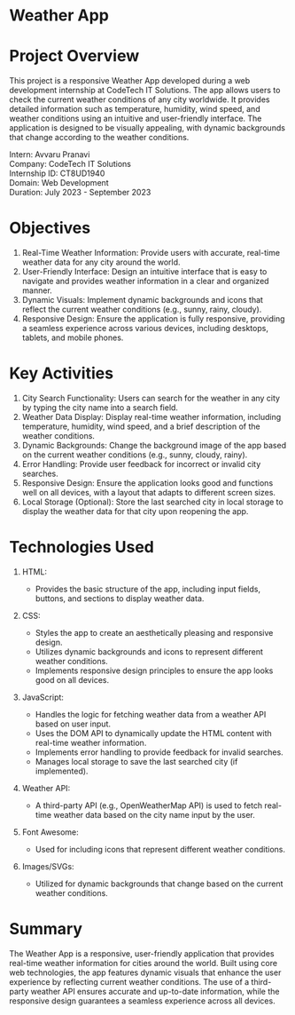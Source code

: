 # Weather App

# Project Overview

This project is a responsive Weather App developed during a web development internship at CodeTech IT Solutions. The app allows users to check the current weather conditions of any city worldwide. It provides detailed information such as temperature, humidity, wind speed, and weather conditions using an intuitive and user-friendly interface. The application is designed to be visually appealing, with dynamic backgrounds that change according to the weather conditions.

Intern: Avvaru Pranavi  
Company: CodeTech IT Solutions  
Internship ID: CT8UD1940  
Domain: Web Development  
Duration: July 2023 - September 2023 

# Objectives

1. Real-Time Weather Information: Provide users with accurate, real-time weather data for any city around the world.
2. User-Friendly Interface: Design an intuitive interface that is easy to navigate and provides weather information in a clear and organized manner.
3. Dynamic Visuals: Implement dynamic backgrounds and icons that reflect the current weather conditions (e.g., sunny, rainy, cloudy).
4. Responsive Design: Ensure the application is fully responsive, providing a seamless experience across various devices, including desktops, tablets, and mobile phones.

# Key Activities

1. City Search Functionality: Users can search for the weather in any city by typing the city name into a search field.
2. Weather Data Display: Display real-time weather information, including temperature, humidity, wind speed, and a brief description of the weather conditions.
3. Dynamic Backgrounds: Change the background image of the app based on the current weather conditions (e.g., sunny, cloudy, rainy).
4. Error Handling: Provide user feedback for incorrect or invalid city searches.
5. Responsive Design: Ensure the application looks good and functions well on all devices, with a layout that adapts to different screen sizes.
6. Local Storage (Optional): Store the last searched city in local storage to display the weather data for that city upon reopening the app.

# Technologies Used

1. HTML:
   - Provides the basic structure of the app, including input fields, buttons, and sections to display weather data.

2. CSS:
   - Styles the app to create an aesthetically pleasing and responsive design.
   - Utilizes dynamic backgrounds and icons to represent different weather conditions.
   - Implements responsive design principles to ensure the app looks good on all devices.

3. JavaScript:
   - Handles the logic for fetching weather data from a weather API based on user input.
   - Uses the DOM API to dynamically update the HTML content with real-time weather information.
   - Implements error handling to provide feedback for invalid searches.
   - Manages local storage to save the last searched city (if implemented).

4. Weather API:
   - A third-party API (e.g., OpenWeatherMap API) is used to fetch real-time weather data based on the city name input by the user.

5. Font Awesome:
   - Used for including icons that represent different weather conditions.

6. Images/SVGs:
   - Utilized for dynamic backgrounds that change based on the current weather conditions.

# Summary

The Weather App is a responsive, user-friendly application that provides real-time weather information for cities around the world. Built using core web technologies, the app features dynamic visuals that enhance the user experience by reflecting current weather conditions. The use of a third-party weather API ensures accurate and up-to-date information, while the responsive design guarantees a seamless experience across all devices.

